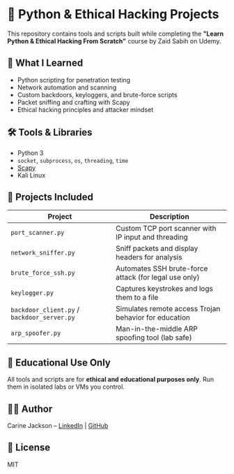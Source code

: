 # 🐍 Python & Ethical Hacking Projects

This repository contains tools and scripts built while completing the **"Learn Python & Ethical Hacking From Scratch"** course by Zaid Sabih on Udemy.

## 🎯 What I Learned
- Python scripting for penetration testing
- Network automation and scanning
- Custom backdoors, keyloggers, and brute-force scripts
- Packet sniffing and crafting with Scapy
- Ethical hacking principles and attacker mindset

## 🛠 Tools & Libraries
- Python 3
- `socket`, `subprocess`, `os`, `threading`, `time`
- [Scapy](https://scapy.readthedocs.io/)
- Kali Linux

## 📂 Projects Included

| Project | Description |
|--------|-------------|
| `port_scanner.py` | Custom TCP port scanner with IP input and threading |
| `network_sniffer.py` | Sniff packets and display headers for analysis |
| `brute_force_ssh.py` | Automates SSH brute-force attack (for legal use only) |
| `keylogger.py` | Captures keystrokes and logs them to a file |
| `backdoor_client.py` / `backdoor_server.py` | Simulates remote access Trojan behavior for education |
| `arp_spoofer.py` | Man-in-the-middle ARP spoofing tool (lab safe) |

## 🧠 Educational Use Only
All tools and scripts are for **ethical and educational purposes only**. Run them in isolated labs or VMs you control.

## 👩‍💻 Author
Carine Jackson – [LinkedIn](https://www.linkedin.com/in/carinejackson) | [GitHub](https://github.com/CarineJackson1)

## 📜 License
MIT
